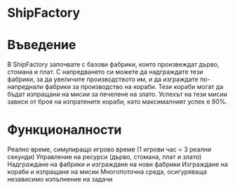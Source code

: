 # ShipFactory

# Въведение
  В ShipFactory започвате с базови фабрики, които произвеждат дърво, стомана и плат. С напредването си можете да надграждате тези фабрики, за да увеличите производството им, и да изграждате по-напреднали фабрики за           производство на кораби. Тези кораби могат да бъдат изпращани на мисии за печелене на злато. Успехът на тези мисии зависи от броя на изпратените кораби, като максималният успех е 90%.

# Функционалности
  Реално време, симулиращо игрово време (1 игрови час = 3 реални секунди)
  Управление на ресурси (дърво, стомана, плат и злато)
  Надграждане на фабрики и изграждане на нови фабрики
  Изграждане на кораби и изпращане на мисии
  Многопоточна среда, осигуряваща независимо изпълнение на задачи
